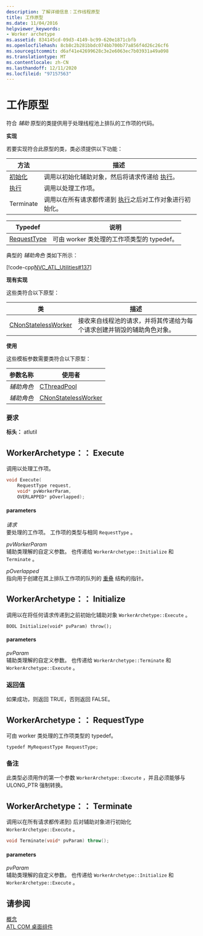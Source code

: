 ```yaml
---
description: 了解详细信息：工作线程原型
title: 工作原型
ms.date: 11/04/2016
helpviewer_keywords:
- Worker archetype
ms.assetid: 834145cd-09d3-4149-bc99-620e1871cbfb
ms.openlocfilehash: 8cb8c2b281bbdc074bb700b77a856f4d26c26cf6
ms.sourcegitcommit: d6af41e42699628c3e2e6063ec7b03931a49a098
ms.translationtype: MT
ms.contentlocale: zh-CN
ms.lasthandoff: 12/11/2020
ms.locfileid: "97157563"
---
```

# <a name="worker-archetype"></a>工作原型

符合 *辅助* 原型的类提供用于处理线程池上排队的工作项的代码。

**实现**

若要实现符合此原型的类，类必须提供以下功能：

|方法|描述|
|------------|-----------------|
|[初始化](#initialize)|调用以初始化辅助对象，然后将请求传递给 [执行](#execute)。|
|[执行](#execute)|调用以处理工作项。|
|Terminate|调用以在所有请求都传递到 [执行](#execute)之后对工作对象进行初始化。|

|Typedef|说明|
|-------------|-----------------|
|[RequestType](#requesttype)|可由 worker 类处理的工作项类型的 typedef。|

典型的 *辅助角色* 类如下所示：

[!code-cpp[NVC_ATL_Utilities#137](../../atl/codesnippet/cpp/worker-archetype_1.cpp)]

**现有实现**

这些类符合以下原型：

|类|描述|
|-----------|-----------------|
|[CNonStatelessWorker](../../atl/reference/cnonstatelessworker-class.md)|接收来自线程池的请求，并将其传递给为每个请求创建并销毁的辅助角色对象。|

**使用**

这些模板参数需要类符合以下原型：

|参数名称|使用者|
|--------------------|-------------|
|*辅助角色*|[CThreadPool](../../atl/reference/cthreadpool-class.md)|
|*辅助角色*|[CNonStatelessWorker](../../atl/reference/cnonstatelessworker-class.md)|

### <a name="requirements"></a>要求

**标头：** atlutil

## <a name="workerarchetypeexecute"></a><a name="execute"></a> WorkerArchetype：： Execute

调用以处理工作项。

```cpp
void Execute(
    RequestType request,
    void* pvWorkerParam,
    OVERLAPPED* pOverlapped);
```

#### <a name="parameters"></a>parameters

*请求*<br/>
要处理的工作项。 工作项的类型与相同 `RequestType` 。

*pvWorkerParam*<br/>
辅助类理解的自定义参数。 也传递给 `WorkerArchetype::Initialize` 和 `Terminate` 。

*pOverlapped*<br/>
指向用于创建在其上排队工作项的队列的 [重叠](/windows/win32/api/minwinbase/ns-minwinbase-overlapped) 结构的指针。

## <a name="workerarchetypeinitialize"></a><a name="initialize"></a> WorkerArchetype：： Initialize

调用以在将任何请求传递到之前初始化辅助对象 `WorkerArchetype::Execute` 。

```
BOOL Initialize(void* pvParam) throw();
```

#### <a name="parameters"></a>parameters

*pvParam*<br/>
辅助类理解的自定义参数。 也传递给 `WorkerArchetype::Terminate` 和 `WorkerArchetype::Execute` 。

### <a name="return-value"></a>返回值

如果成功，则返回 TRUE，否则返回 FALSE。

## <a name="workerarchetyperequesttype"></a><a name="requesttype"></a> WorkerArchetype：： RequestType

可由 worker 类处理的工作项类型的 typedef。

```
typedef MyRequestType RequestType;
```

### <a name="remarks"></a>备注

此类型必须用作的第一个参数 `WorkerArchetype::Execute` ，并且必须能够与 ULONG_PTR 强制转换。

## <a name="workerarchetypeterminate"></a><a name="terminate"></a> WorkerArchetype：： Terminate

调用以在所有请求都传递到) 后对辅助对象进行初始化 `WorkerArchetype::Execute` 。

```cpp
void Terminate(void* pvParam) throw();
```

#### <a name="parameters"></a>parameters

*pvParam*<br/>
辅助类理解的自定义参数。 也传递给 `WorkerArchetype::Initialize` 和 `WorkerArchetype::Execute` 。

## <a name="see-also"></a>请参阅

[概念](../../atl/active-template-library-atl-concepts.md)<br/>
[ATL COM 桌面组件](../../atl/atl-com-desktop-components.md)
